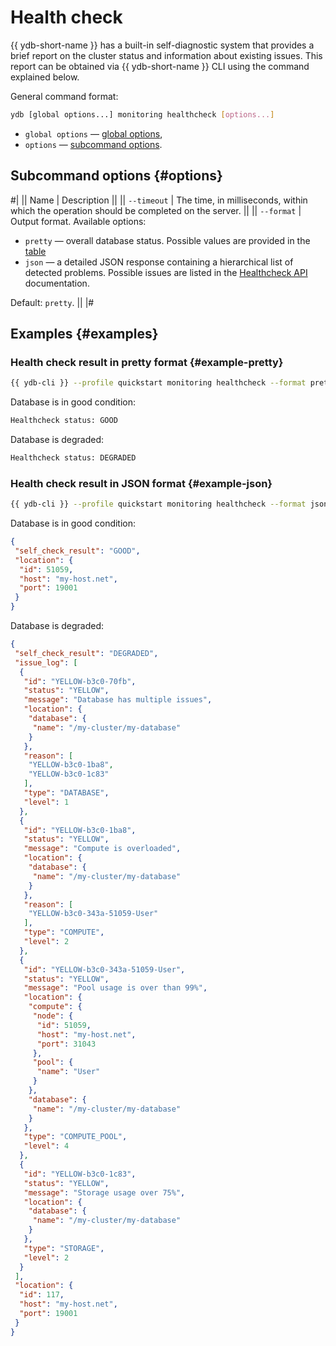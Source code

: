 # Health check

{{ ydb-short-name }} has a built-in self-diagnostic system that provides a brief report on the cluster status and information about existing issues. This report can be obtained via {{ ydb-short-name }} CLI using the command explained below.

General command format:

```bash
ydb [global options...] monitoring healthcheck [options...]
```

* `global options` — [global options](global-options.md),
* `options` — [subcommand options](#options).

## Subcommand options {#options}

#|
|| Name | Description ||
|| `--timeout` | The time, in milliseconds, within which the operation should be completed on the server. ||
|| `--format` | Output format. Available options:

* `pretty` — overall database status. Possible values are provided in the [table](../../ydb-sdk/health-check-api.md#selfcheck-result)
* `json` — a detailed JSON response containing a hierarchical list of detected problems. Possible issues are listed in the [Healthcheck API](../../ydb-sdk/health-check-api.md#issues) documentation.

Default: `pretty`. ||
|#

## Examples {#examples}

### Health check result in pretty format {#example-pretty}

```bash
{{ ydb-cli }} --profile quickstart monitoring healthcheck --format pretty
```

Database is in good condition:

```bash
Healthcheck status: GOOD
```

Database is degraded:

```bash
Healthcheck status: DEGRADED
```

### Health check result in JSON format {#example-json}


```bash
{{ ydb-cli }} --profile quickstart monitoring healthcheck --format json
```

Database is in good condition:

```json
{
 "self_check_result": "GOOD",
 "location": {
  "id": 51059,
  "host": "my-host.net",
  "port": 19001
 }
}
```

Database is degraded:

```json
{
 "self_check_result": "DEGRADED",
 "issue_log": [
  {
   "id": "YELLOW-b3c0-70fb",
   "status": "YELLOW",
   "message": "Database has multiple issues",
   "location": {
    "database": {
     "name": "/my-cluster/my-database"
    }
   },
   "reason": [
    "YELLOW-b3c0-1ba8",
    "YELLOW-b3c0-1c83"
   ],
   "type": "DATABASE",
   "level": 1
  },
  {
   "id": "YELLOW-b3c0-1ba8",
   "status": "YELLOW",
   "message": "Compute is overloaded",
   "location": {
    "database": {
     "name": "/my-cluster/my-database"
    }
   },
   "reason": [
    "YELLOW-b3c0-343a-51059-User"
   ],
   "type": "COMPUTE",
   "level": 2
  },
  {
   "id": "YELLOW-b3c0-343a-51059-User",
   "status": "YELLOW",
   "message": "Pool usage is over than 99%",
   "location": {
    "compute": {
     "node": {
      "id": 51059,
      "host": "my-host.net",
      "port": 31043
     },
     "pool": {
      "name": "User"
     }
    },
    "database": {
     "name": "/my-cluster/my-database"
    }
   },
   "type": "COMPUTE_POOL",
   "level": 4
  },
  {
   "id": "YELLOW-b3c0-1c83",
   "status": "YELLOW",
   "message": "Storage usage over 75%",
   "location": {
    "database": {
     "name": "/my-cluster/my-database"
    }
   },
   "type": "STORAGE",
   "level": 2
  }
 ],
 "location": {
  "id": 117,
  "host": "my-host.net",
  "port": 19001
 }
}
```




